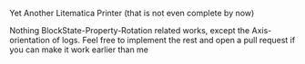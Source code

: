 Yet Another Litematica Printer (that is not even complete by now)

Nothing BlockState-Property-Rotation related works, except the Axis-orientation of logs. Feel free to implement the rest and open a pull request if you can make it work earlier than me
